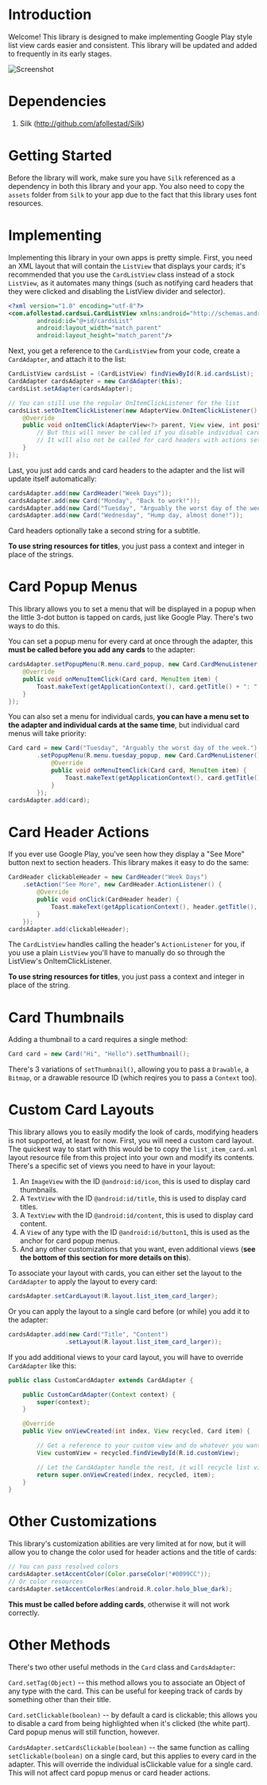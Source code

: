 Introduction
=============
Welcome! This library is designed to make implementing Google Play style list view cards easier and consistent. This library
will be updated and added to frequently in its early stages.

![Screenshot](https://raw.github.com/afollestad/Cards-UI/master/images/device-2013-08-15-121417_framed.png)

Dependencies
=============
1. Silk (http://github.com/afollestad/Silk)

Getting Started
=============
Before the library will work, make sure you have `Silk` referenced as a dependency in both this library and your app.
You also need to copy the `assets` folder from `Silk` to your app due to the fact that this library uses font resources.

Implementing
=============
Implementing this library in your own apps is pretty simple. First, you need an XML layout that will contain the `ListView`
that displays your cards; it's recommended that you use the `CardListView` class instead of a stock `ListView`, as it
automates many things (such as notifying card headers that they were clicked and disabling the ListView divider and selector).

```xml
<?xml version="1.0" encoding="utf-8"?>
<com.afollestad.cardsui.CardListView xmlns:android="http://schemas.android.com/apk/res/android"
        android:id="@+id/cardsList"
        android:layout_width="match_parent"
        android:layout_height="match_parent"/>
```

Next, you get a reference to the `CardListView` from your code, create a `CardAdapter`, and attach it to the list:

```java
CardListView cardsList = (CardListView) findViewById(R.id.cardsList);
CardAdapter cardsAdapter = new CardAdapter(this);
cardsList.setAdapter(cardsAdapter);

// You can still use the regular OnItemClickListener for the list
cardsList.setOnItemClickListener(new AdapterView.OnItemClickListener() {
    @Override
    public void onItemClick(AdapterView<?> parent, View view, int position, long id) {
        // But this will never be called if you disable individual cards or the entire CardAdapter from being clickable
        // It will also not be called for card headers with actions set to them.
    }
});
```

Last, you just add cards and card headers to the adapter and the list will update itself automatically:

```java
cardsAdapter.add(new CardHeader("Week Days"));
cardsAdapter.add(new Card("Monday", "Back to work!"));
cardsAdapter.add(new Card("Tuesday", "Arguably the worst day of the week."));
cardsAdapter.add(new Card("Wednesday", "Hump day, almost done!"));
```

Card headers optionally take a second string for a subtitle.

**To use string resources for titles**, you just pass a context and integer in place of the strings.

Card Popup Menus
===============
This library allows you to set a menu that will be displayed in a popup when the little 3-dot button is tapped on cards,
just like Google Play. There's two ways to do this.

You can set a popup menu for every card at once through the adapter, this **must be called before you add any cards** to
the adapter:

```java
cardsAdapter.setPopupMenu(R.menu.card_popup, new Card.CardMenuListener() {
    @Override
    public void onMenuItemClick(Card card, MenuItem item) {
        Toast.makeText(getApplicationContext(), card.getTitle() + ": " + item.getTitle(), Toast.LENGTH_SHORT).show();
    }
});
```

You can also set a menu for individual cards, **you can have a menu set to the adapter and individual cards at the same time**,
but individual card menus will take priority:

```java
Card card = new Card("Tuesday", "Arguably the worst day of the week.")
        .setPopupMenu(R.menu.tuesday_popup, new Card.CardMenuListener() {
            @Override
            public void onMenuItemClick(Card card, MenuItem item) {
                Toast.makeText(getApplicationContext(), card.getTitle() + ": " + item.getTitle(), Toast.LENGTH_SHORT).show();
            }
        });
cardsAdapter.add(card);
```

Card Header Actions
==============
If you ever use Google Play, you've seen how they display a "See More" button next to section headers. This library
makes it easy to do the same:

```java
CardHeader clickableHeader = new CardHeader("Week Days")
    .setAction("See More", new CardHeader.ActionListener() {
        @Override
        public void onClick(CardHeader header) {
            Toast.makeText(getApplicationContext(), header.getTitle(), Toast.LENGTH_LONG).show();
        }
    });
cardsAdapter.add(clickableHeader);
```

The `CardListView` handles calling the header's `ActionListener` for you, if you use a plain `ListView` you'll have to
manually do so through the ListView's OnItemClickListener.

**To use string resources for titles**, you just pass a context and integer in place of the string.

Card Thumbnails
===============
Adding a thumbnail to a card requires a single method:

```java
Card card = new Card("Hi", "Hello").setThumbnail();
```

There's 3 variations of `setThumbnail()`, allowing you to pass a `Drawable`, a `Bitmap`, or a drawable resource ID (which reqires you to pass a `Context` too).

Custom Card Layouts
==============
This library allows you to easily modify the look of cards, modifying headers is not supported, at least for now. First,
you will need a custom card layout. The quickest way to start with this would be to copy the `list_item_card.xml`
layout resource file from this project into your own and modify its contents. There's a specific set of views you need
to have in your layout:

1. An `ImageView` with the ID `@android:id/icon`, this is used to display card thumbnails.
2. A `TextView` with the ID `@android:id/title`, this is used to display card titles.
3. A `TextView` with the ID `@android:id/content`, this is used to display card content.
4. A `View` of any type with the ID `@android:id/button1`, this is used as the anchor for card popup menus.
5. And any other customizations that you want, even additional views (**see the bottom of this section for more details on this**).

To associate your layout with cards, you can either set the layout to the `CardAdapter` to apply the layout to every card:

```java
cardsAdapter.setCardLayout(R.layout.list_item_card_larger);
```

Or you can apply the layout to a single card before (or while) you add it to the adapter:

```java
cardsAdapter.add(new Card("Title", "Content")
                .setLayout(R.layout.list_item_card_larger));
```

If you add additional views to your card layout, you will have to override `CardAdapter` like this:

```java
public class CustomCardAdapter extends CardAdapter {

    public CustomCardAdapter(Context context) {
        super(context);
    }

    @Override
    public View onViewCreated(int index, View recycled, Card item) {

        // Get a reference to your custom view and do whatever you want with it
        View customView = recycled.findViewById(R.id.customView);

        // Let the CardAdapter handle the rest, it will recycle list views and everything for you
        return super.onViewCreated(index, recycled, item);
    }
}
```

Other Customizations
==============
This library's customization abilities are very limited at for now, but it will allow you to change the color used for header actions
and the title of cards:

```java
// You can pass resolved colors
cardsAdapter.setAccentColor(Color.parseColor("#0099CC"));
// Or color resources
cardsAdapter.setAccentColorRes(android.R.color.holo_blue_dark);
```

**This must be called before adding cards**, otherwise it will not work correctly.

Other Methods
===============
There's two other useful methods in the `Card` class and `CardsAdapter`:

`Card.setTag(Object)` -- this method allows you to associate an Object of any type with the card. This can be useful for keeping track of cards
by something other than their title.

`Card.setClickable(boolean)` -- by default a card is clickable; this allows you to disable a card from being highlighted when it's clicked (the white part).
Card popup menus will still function, however.

`CardsAdapter.setCardsClickable(boolean)` -- the same function as calling `setClickable(boolean)` on a single card, but this applies
to every card in the adapter. This will override the individual isClickable value for a single card. This will not affect card popup menus or card header actions.